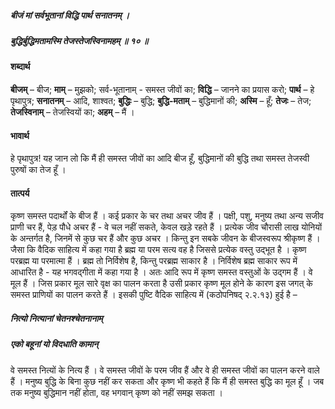 ##### बीजं मां सर्वभूतानां विद्धि पार्थ सनातनम् ।
##### बुद्धिर्बुद्धिमतामस्मि तेजस्तेजस्विनामहम् ॥ १० ॥

#### शब्दार्थ

**बीजम्** – बीज; **माम्** – मुझको; सर्व-भूतानाम् - समस्त जीवों का; **विद्धि** – जानने का प्रयास करो; **पार्थ** – हे पृथापुत्र; **सनातनम्** – आदि, शाश्वत; **बुद्धिः** – बुद्धि; **बुद्धि-मताम्** – बुद्धिमानों की; **अस्मि** – हूँ; **तेजः** – तेज; **तेजस्विनाम्** – तेजस्वियों का; **अहम्** – मैं ।

#### भावार्थ

हे पृथापुत्र! यह जान लो कि मैं ही समस्त जीवों का आदि बीज हूँ, बुद्धिमानों की बुद्धि तथा समस्त तेजस्वी पुरुषों का तेज हूँ ।

#### तात्पर्य

कृष्ण समस्त पदार्थों के बीज हैं । कई प्रकार के चर तथा अचर जीव हैं । पक्षी, पशु, मनुष्य तथा अन्य सजीव प्राणी चर हैं, पेड़ पौधे अचर हैं - वे चल नहीं सकते, केवल खड़े रहते हैं । प्रत्येक जीव चौरासी लाख योनियों के अन्तर्गत है, जिनमें से कुछ चर हैं और कुछ अचर । किन्तु इन सबके जीवन के बीजस्वरूप श्रीकृष्ण हैं । जैसा कि वैदिक साहित्य में कहा गया है ब्रह्म या परम सत्य वह है जिससे प्रत्येक वस्तु उद्भूत है । कृष्ण परब्रह्म या परमात्मा हैं । ब्रह्म तो निर्विशेष है, किन्तु परब्रह्म साकार है । निर्विशेष ब्रह्म साकार रूप में आधारित है - यह भगवद्गीता में कहा गया है । अतः आदि रूप में कृष्ण समस्त वस्तुओं के उद्गम हैं । वे मूल हैं । जिस प्रकार मूल सारे वृक्ष का पालन करता है उसी प्रकार कृष्ण मूल होने के कारण इस जगत् के समस्त प्राणियों का पालन करते हैं । इसकी पुष्टि वैदिक साहित्य में (कठोपनिषद् २.२.१३) हुई है –

##### नित्यो नित्यानां चेतनश्चेतनानाम्
##### एको बहूनां यो विदधाति कामान्

वे समस्त नित्यों के नित्य हैं । वे समस्त जीवों के परम जीव हैं और वे ही समस्त जीवों का पालन करने वाले हैं । मनुष्य बुद्धि के बिना कुछ नहीं कर सकता और कृष्ण भी कहते हैं कि मैं ही समस्त बुद्धि का मूल हूँ । जब तक मनुष्य बुद्धिमान नहीं होता, वह भगवान् कृष्ण को नहीं समझ सकता ।
